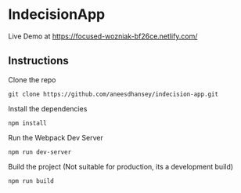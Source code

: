 # IndecisionApp
Live Demo at https://focused-wozniak-bf26ce.netlify.com/

## Instructions
Clone the repo
```
git clone https://github.com/aneesdhansey/indecision-app.git
```
Install the dependencies
```
npm install
```
Run the Webpack Dev Server
```
npm run dev-server
```
Build the project (Not suitable for production, its a development build)
```
npm run build
```
